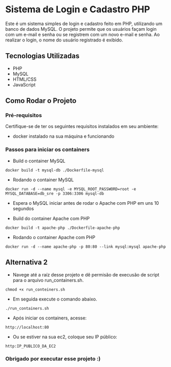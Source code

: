 # Sistema de Login e Cadastro PHP

Este é um sistema simples de login e cadastro feito em PHP, utilizando um banco de dados MySQL.
 O projeto permite que os usuários façam login com um e-mail e senha ou se registrem com um novo e-mail e senha. Ao realizar o login, o nome do usuário registrado é exibido.

## Tecnologias Utilizadas

- PHP
- MySQL
- HTML/CSS
- JavaScript

## Como Rodar o Projeto

### Pré-requisitos

Certifique-se de ter os seguintes requisitos instalados em seu ambiente:

- docker instalado na sua máquina e funcionando

### Passos para iniciar os containers

 - Build o container MySQL
 
```
docker build -t mysql-db ./Dockerfile-mysql
```
- Rodando o container MySQL

```
docker run -d --name mysql -e MYSQL_ROOT_PASSWORD=root -e MYSQL_DATABASE=db_sre -p 3306:3306 mysql-db
```

- Espera o MySQL iniciar antes de rodar o Apache com PHP em uns 10 segundos

- Build do container Apache com PHP

```
docker build -t apache-php ./Dockerfile-apache-php
```
- Rodando o container Apache com PHP

```
docker run -d --name apache-php -p 80:80 --link mysql:mysql apache-php
```

## Alternativa 2

- Navege até a raíz desse projeto e dê permisão de execusão de script para o arquivo
run_containers.sh.

```
chmod +x run_conteiners.sh
```

- Em seguida execute o comando abaixo.

```
./run_containers.sh
```

- Após iniciar os containers, acesse:

```
http://localhost:80
```
- Ou se estiver na sua ec2, coloque seu IP público:

```
http:IP_PUBLICO_DA_EC2
```

### Obrigado por executar esse projeto :)
